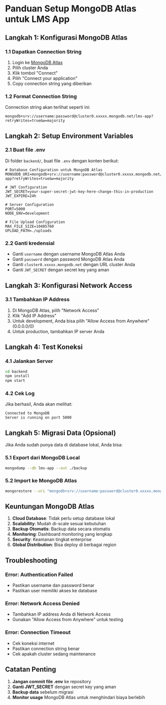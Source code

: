 # Panduan Setup MongoDB Atlas untuk LMS App

## Langkah 1: Konfigurasi MongoDB Atlas

### 1.1 Dapatkan Connection String
1. Login ke [MongoDB Atlas](https://cloud.mongodb.com)
2. Pilih cluster Anda
3. Klik tombol "Connect"
4. Pilih "Connect your application"
5. Copy connection string yang diberikan

### 1.2 Format Connection String
Connection string akan terlihat seperti ini:
```
mongodb+srv://username:password@cluster0.xxxxx.mongodb.net/lms-app?retryWrites=true&w=majority
```

## Langkah 2: Setup Environment Variables

### 2.1 Buat file .env
Di folder `backend/`, buat file `.env` dengan konten berikut:

```env
# Database Configuration untuk MongoDB Atlas
MONGODB_URI=mongodb+srv://username:password@cluster0.xxxxx.mongodb.net/lms-app?retryWrites=true&w=majority

# JWT Configuration
JWT_SECRET=your-super-secret-jwt-key-here-change-this-in-production
JWT_EXPIRE=24h

# Server Configuration
PORT=5000
NODE_ENV=development

# File Upload Configuration
MAX_FILE_SIZE=10485760
UPLOAD_PATH=./uploads
```

### 2.2 Ganti kredensial
- Ganti `username` dengan username MongoDB Atlas Anda
- Ganti `password` dengan password MongoDB Atlas Anda
- Ganti `cluster0.xxxxx.mongodb.net` dengan URL cluster Anda
- Ganti `JWT_SECRET` dengan secret key yang aman

## Langkah 3: Konfigurasi Network Access

### 3.1 Tambahkan IP Address
1. Di MongoDB Atlas, pilih "Network Access"
2. Klik "Add IP Address"
3. Untuk development, Anda bisa pilih "Allow Access from Anywhere" (0.0.0.0/0)
4. Untuk production, tambahkan IP server Anda

## Langkah 4: Test Koneksi

### 4.1 Jalankan Server
```bash
cd backend
npm install
npm start
```

### 4.2 Cek Log
Jika berhasil, Anda akan melihat:
```
Connected to MongoDB
Server is running on port 5000
```

## Langkah 5: Migrasi Data (Opsional)

Jika Anda sudah punya data di database lokal, Anda bisa:

### 5.1 Export dari MongoDB Local
```bash
mongodump --db lms-app --out ./backup
```

### 5.2 Import ke MongoDB Atlas
```bash
mongorestore --uri "mongodb+srv://username:password@cluster0.xxxxx.mongodb.net/lms-app" ./backup/lms-app
```

## Keuntungan MongoDB Atlas

1. **Cloud Database**: Tidak perlu setup database lokal
2. **Scalability**: Mudah di-scale sesuai kebutuhan
3. **Backup Otomatis**: Backup data secara otomatis
4. **Monitoring**: Dashboard monitoring yang lengkap
5. **Security**: Keamanan tingkat enterprise
6. **Global Distribution**: Bisa deploy di berbagai region

## Troubleshooting

### Error: Authentication Failed
- Pastikan username dan password benar
- Pastikan user memiliki akses ke database

### Error: Network Access Denied
- Tambahkan IP address Anda di Network Access
- Gunakan "Allow Access from Anywhere" untuk testing

### Error: Connection Timeout
- Cek koneksi internet
- Pastikan connection string benar
- Cek apakah cluster sedang maintenance

## Catatan Penting

1. **Jangan commit file .env** ke repository
2. **Ganti JWT_SECRET** dengan secret key yang aman
3. **Backup data** sebelum migrasi
4. **Monitor usage** MongoDB Atlas untuk menghindari biaya berlebih 